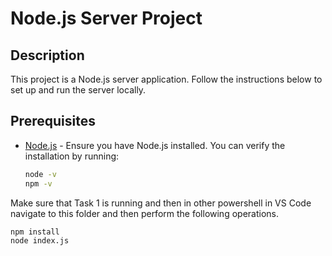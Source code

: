 # Node.js Server Project

## Description

This project is a Node.js server application. Follow the instructions below to set up and run the server locally.

## Prerequisites

- [Node.js](https://nodejs.org/) - Ensure you have Node.js installed. You can verify the installation by running:
  ```bash
  node -v
  npm -v
Make sure that Task 1 is running and then in other powershell in VS Code navigate to this folder and then perform the following operations.
  ```bash
  npm install
  node index.js
